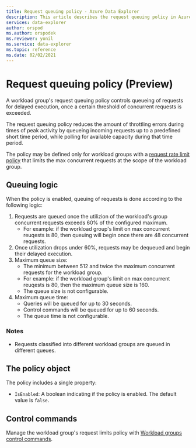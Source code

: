 ```yaml
---
title: Request queuing policy - Azure Data Explorer
description: This article describes the request queuing policy in Azure Data Explorer.
services: data-explorer
author: orspod
ms.author: orspodek
ms.reviewer: yonil
ms.service: data-explorer
ms.topic: reference
ms.date: 02/02/2021
---
```

# Request queuing policy (Preview)

A workload group's request queuing policy controls queueing of requests for delayed execution, once a certain threshold of concurrent requests is exceeded.

The request queuing policy reduces the amount of throttling errors during times of peak activity by queueing incoming requests up to a predefined short time period, while polling for available capacity during that time period.

The policy may be defined only for workload groups with a [request rate limit policy](request-rate-limit-policy.md) that limits the max concurrent requests at the scope of the workload group.

## Queuing logic

When the policy is enabled, queuing of requests is done according to the following logic:

1. Requests are queued once the utilizion of the workload's group concurrent requests exceeds 60% of the configured maximum.
    * For example: if the workload group's limit on max concurrent reuqests is 80, then queuing will begin once there are 48 concurrent requests.
1. Once utilization drops under 60%, requests may be dequeued and begin their delayed execution.
1. Maximum queue size:
    * The minimum between 512 and twice the maximum concurrent requests for the workload group.
    * For example: if the workload group's limit on max concurrent reuqests is 80, then the maximum queue size is 160.
    * The queue size is not configurable.
1. Maximum queue time:
    * Queries will be queued for up to 30 seconds.
    * Control commands will be queued for up to 60 seconds.
    * The queue time is not configurable.

### Notes

* Requests classified into different workload groups are queued in different queues.

## The policy object

The policy includes a single property:

* `IsEnabled`: A boolean indicating if the policy is enabled. The default value is `false`.

## Control commands

Manage the workload group's request limits policy with [Workload groups control commands](workload-groups-commands.md).
